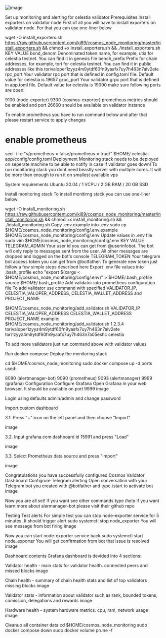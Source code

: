 
![image](https://user-images.githubusercontent.com/58205039/202496987-fe18234c-19eb-4d7f-aa4b-574ff8bcb4c5.png)



Set up monitoring and alerting for celestia validator
Prerequisites
Install exporters on validator node
First of all you will have to install exporters on validator node. For that you can use one-liner below

wget -O install_exporters.sh https://raw.githubusercontent.com/kj89/cosmos_node_monitoring/master/install_exporters.sh && chmod +x install_exporters.sh && ./install_exporters.sh
KEY	VALUE
bond_denom	Denominated token name, for example, utia for celestia testnet. You can find it in genesis file
bench_prefix	Prefix for chain addresses, for example, tori for celestia testnet. You can find it in public addresses like this torivaloper1zyyz4m9ytdf60fn9yaafx7uy7h463n7alv2ete
rpc_port	Your validator rpc port that is defined in config.toml file. Default value for celestia is 19657
grpc_port	Your validator grpc port that is defined in app.toml file. Default value for celestia is 19090
make sure following ports are open:

9100 (node-exporter)
9300 (cosmos-exporter)
prometheus metrics should be enabled and port 26660 should be available on validator instance

To enable prometheus you have to run command below and after that please restart service to apply changes

# enable prometheus
sed -i -e "s/prometheus = false/prometheus = true/" $HOME/.celestia-app/config/config.toml
Deployment
Monitoring stack needs to be deployed on seperate machine to be able to notify in case if validator goes down! To run monitoring stack you dont need beastly server with multiple cores. It will be more than enough to run it on smallest available vps

System requirements
Ubuntu 20.04 / 1 VCPU / 2 GB RAM / 20 GB SSD

Install monitoring stack
To install monitirng stack you can use one-liner below

wget -O install_monitoring.sh https://raw.githubusercontent.com/kj89/cosmos_node_monitoring/master/install_monitoring.sh && chmod +x install_monitoring.sh && ./install_monitoring.sh
Copy .env.example into .env
sudo cp $HOME/cosmos_node_monitoring/config/.env.example $HOME/cosmos_node_monitoring/config/.env
Update values in .env file
sudo vim $HOME/cosmos_node_monitoring/config/.env
KEY	VALUE
TELEGRAM_ADMIN	Your user id you can get from @userinfobot. The bot will only reply to messages sent from the user. All other messages are dropped and logged on the bot's console
TELEGRAM_TOKEN	Your telegram bot access token you can get from @botfather. To generate new token just follow a few simple steps described here
Export .env file values into .bash_profile
echo "export $(xargs < $HOME/cosmos_node_monitoring/config/.env)" > $HOME/.bash_profile
source $HOME/.bash_profile
Add validator into prometheus configuration file
To add validator use command with specified VALIDATOR_IP, CELESTIA_VALOPER_ADDRESS, CELESTIA_WALLET_ADDRESS and PROJECT_NAME

$HOME/cosmos_node_monitoring/add_validator.sh VALIDATOR_IP CELESTIA_VALOPER_ADDRESS CELESTIA_WALLET_ADDRESS PROJECT_NAME
example: $HOME/cosmos_node_monitoring/add_validator.sh 1.2.3.4 torivaloper1zyyz4m9ytdf60fn9yaafx7uy7h463n7alv2ete tori1zyyz4m9ytdf60fn9yaafx7uy7h463n7a05eshc celestia

To add more validators just run command above with validator values

Run docker compose
Deploy the monitoring stack

cd $HOME/cosmos_node_monitoring
sudo docker compose up -d
ports used:

8080 (alertmanager-bot)
9090 (prometheus)
9093 (alertmanager)
9999 (grafana)
Configuration
Configure Grafana
Open Grafana in your web browser. It should be available on port 9999
image

Login using defaults admin/admin and change password

Import custom dashboard

3.1. Press "+" icon on the left panel and then choose "Import"

image

3.2. Input grafana.com dashboard id 15991 and press "Load"

image

3.3. Select Prometheus data source and press "Import"

image

Congratulations you have successfully configured Cosmos Validator Dashboard
Configrure Telegram alerting
Open conversation with your Telegram bot you created with @botfather and type /start to activate bot
image

Now you are all set! If you want see other commands type /help
If you want learn more about alermanager-bot please visit their github repo

Testing
Test alerts
For simple test you can stop node-exporter service for 5 minutes. It should trigger alert
sudo systemctl stop node_exporter
You will see message from bot firing
image

Now you can start node-exporter service back
sudo systemctl start node_exporter
You will get confirmation from bot that issue is resolved
image

Dashboard contents
Grafana dashboard is devided into 4 sections:

Validator health - main stats for validator health. connected peers and missed blocks
image

Chain health - summary of chain health stats and list of top validators missing blocks
image

Validator stats - information about validator such as rank, bounded tokens, comission, delegations and rewards
image

Hardware health - system hardware metrics. cpu, ram, network usage
image

Cleanup all container data
cd $HOME/cosmos_node_monitoring
sudo docker compose down
sudo docker volume prune -f
